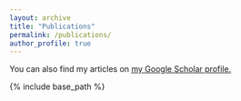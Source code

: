 ```yaml
---
layout: archive
title: "Publications"
permalink: /publications/
author_profile: true
---
```


<!-- # Highlighted

{% for post in site.publications reversed %}
  {% include archive-single.html %}
{% endfor %}

# All-->

  You can also find my articles on <u><a href="{{https://scholar.google.com/citations?view_op=list_works&hl=en&hl=en&user=FMcmg0gAAAAJ}}">my Google Scholar profile</a>.</u>


{% include base_path %}

<br/>
